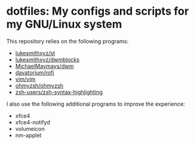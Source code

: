 # dotfiles: My configs and scripts for my GNU/Linux system

This repository relies on the following programs:
- [lukesmithxyz/st](https://github.com/lukesmithxyz/st)
- [lukesmithxyz/dwmblocks](https://github.com/lukesmithxyz/dwmblocks)
- [MichaelMaymays/dwm](https://github.com/MichaelMaymays/dwm)
- [davatorium/rofi](https://github.com/davatorium/rofi)
- [vim/vim](https://github.com/vim/vim)
- [ohmyzsh/ohmyzsh](https://github.com/ohmyzsh/ohmyzsh)
- [zsh-users/zsh-syntax-highlighting](https://github.com/zsh-users/zsh-syntax-highlighting)

I also use the following additional programs to improve the experience:
- xfce4
- xfce4-notifyd
- volumeicon
- nm-applet
